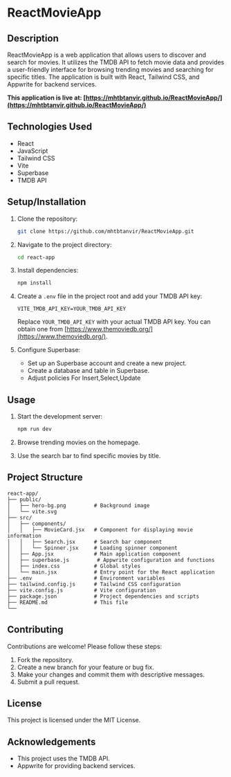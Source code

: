 # ReactMovieApp

## Description

ReactMovieApp is a web application that allows users to discover and search for movies. It utilizes the TMDB API to fetch movie data and provides a user-friendly interface for browsing trending movies and searching for specific titles. The application is built with React, Tailwind CSS, and Appwrite for backend services.

**This application is live at: [https://mhtbtanvir.github.io/ReactMovieApp/](https://mhtbtanvir.github.io/ReactMovieApp/)**

## Technologies Used

*   React
*   JavaScript
*   Tailwind CSS
*   Vite
*   Superbase
*   TMDB API

## Setup/Installation

1.  Clone the repository:

    ```bash
    git clone https://github.com/mhtbtanvir/ReactMovieApp.git
    ```

2.  Navigate to the project directory:

    ```bash
    cd react-app
    ```

3.  Install dependencies:

    ```bash
    npm install
    ```

4.  Create a `.env` file in the project root and add your TMDB API key:

    ```
    VITE_TMDB_API_KEY=YOUR_TMDB_API_KEY
    ```

    Replace `YOUR_TMDB_API_KEY` with your actual TMDB API key. You can obtain one from [https://www.themoviedb.org/](https://www.themoviedb.org/).

5.  Configure Superbase:

    *   Set up an Superbase account and create a new project.
    *   Create a database and table in Superbase.
    * Adjust policies For Insert,Select,Update

## Usage

1.  Start the development server:

    ```bash
    npm run dev
    ```


3.  Browse trending movies on the homepage.

4.  Use the search bar to find specific movies by title.

## Project Structure



```text
react-app/
├── public/
│   ├── hero-bg.png         # Background image
│   └── vite.svg
├── src/
│   ├── components/
│   │   ├── MovieCard.jsx   # Component for displaying movie information
│   │   ├── Search.jsx      # Search bar component
│   │   └── Spinner.jsx     # Loading spinner component
│   ├── App.jsx             # Main application component
│   ├── superbase.js         # Appwrite configuration and functions
│   ├── index.css           # Global styles
│   └── main.jsx            # Entry point for the React application
├── .env                    # Environment variables
├── tailwind.config.js      # Tailwind CSS configuration
├── vite.config.js          # Vite configuration
├── package.json            # Project dependencies and scripts
├── README.md               # This file
└── 
 ```


## Contributing

Contributions are welcome! Please follow these steps:

1.  Fork the repository.
2.  Create a new branch for your feature or bug fix.
3.  Make your changes and commit them with descriptive messages.
4.  Submit a pull request.

## License

This project is licensed under the MIT License.

## Acknowledgements

*   This project uses the TMDB API.
*  Appwrite for providing backend services.
